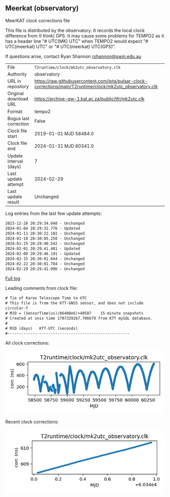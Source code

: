 
## Meerkat (observatory)

MeerKAT clock corrections file

This file is distributed by the observatory. It records the local
clock difference from (I think) GPS. It may cause some problems
for TEMPO2 as it has a header line "# UTC(MK) UTC" when TEMPO2
would expect "# UTC(meerkat) UTC" or "# UTC(meerkat) UTC(GPS)".

If questions arise, contact Ryan Shannon <rshannon@swin.edu.au>

|     |     |
|:--- |:--- |
| File | `T2runtime/clock/mk2utc_observatory.clk` |
| Authority | observatory |
| URL in repository | <https://raw.githubusercontent.com/ipta/pulsar-clock-corrections/main/T2runtime/clock/mk2utc_observatory.clk> |
| Original download URL | <https://archive-gw-1.kat.ac.za/public/tfr/mk2utc.clk> |
| Format | tempo2 |
| Bogus last correction | False |
| Clock file start | 2019-01-01 MJD 58484.0 |
| Clock file end | 2024-01-31 MJD 60341.0 |
| Update interval (days) | 7 |
| Last update attempt | 2024-02-29 |
| Last update result | Unchanged |

Log entries from the last few update attempts:
```
2023-12-28 20:29:34.840 - Unchanged
2024-01-04 20:29:32.776 - Updated
2024-01-11 20:30:22.102 - Unchanged
2024-01-18 20:30:05.250 - Unchanged
2024-01-25 20:29:40.542 - Unchanged
2024-02-01 20:29:41.481 - Updated
2024-02-08 20:29:46.191 - Updated
2024-02-15 20:30:01.644 - Unchanged
2024-02-22 20:30:01.784 - Unchanged
2024-02-29 20:29:42.096 - Unchanged
```
[Full log](https://raw.githubusercontent.com/ipta/pulsar-clock-corrections/main/log/T2runtime/clock/mk2utc_observatory.clk.log)

Leading comments from clock file:

    # Tie of Karoo Telescope Time to UTC
    # This file is from the KTT-GNSS sensor, and does not include circular-T
    # MJD = (SensorTime(us)/86400e6)+40587    15-minute snapshots
    # Created at unix time 1707329267.706679 from KTT mySQL database.
    #
    # MJD (days)   KTT-UTC (seconds)
    #------------------------------------------------------



All clock corrections:

![plot of all clock corrections](mk2utc_observatory.clk.png "All corrections")

Recent clock corrections:

![plot of recent clock corrections](mk2utc_observatory.clk.short.png "Recent corrections")

